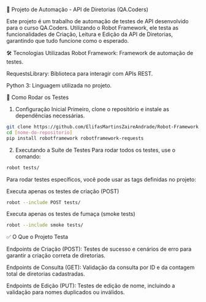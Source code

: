 🚀 Projeto de Automação - API de Diretorias (QA.Coders)

Este projeto é um trabalho de automação de testes de API desenvolvido para o curso QA.Coders. Utilizando o Robot Framework, ele testa as funcionalidades de Criação, Leitura e Edição da API de Diretorias, garantindo que tudo funcione como o esperado.

🛠️ Tecnologias Utilizadas
Robot Framework: Framework de automação de testes.

RequestsLibrary: Biblioteca para interagir com APIs REST.

Python 3: Linguagem utilizada no projeto.

📂 Como Rodar os Testes
1. Configuração Inicial
Primeiro, clone o repositório e instale as dependências necessárias.

```bash
git clone https://github.com/ElifasMartinsZaireAndrade/Robot-Framework.git
cd [nome-do-repositorio]
pip install robotframework robotframework-requests
```

2. Executando a Suíte de Testes
Para rodar todos os testes, use o comando:

```bash
robot tests/
```

Para rodar testes específicos, você pode usar as tags definidas no projeto:

Executa apenas os testes de criação (POST)
```bash
robot --include POST tests/
```

Executa apenas os testes de fumaça (smoke tests)
```bash
robot --include smoke tests/
```

✅ O Que o Projeto Testa

Endpoints de Criação (POST): Testes de sucesso e cenários de erro para garantir a criação correta de diretorias.

Endpoints de Consulta (GET): Validação da consulta por ID e da contagem total de diretorias cadastradas.

Endpoints de Edição (PUT): Testes de edição de nome, incluindo a validação para nomes duplicados ou inválidos.

